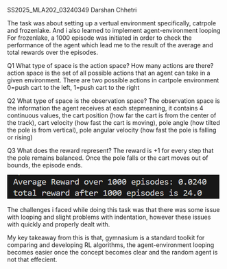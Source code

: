 SS2025_MLA202_03240349
Darshan Chhetri

The task was about setting up a vertual environment specifically, catrpole and frozenlake. And i also learned to implement agent-environment looping 
For frozenlake, a 1000 episode was initiated in order to check the performance of the agent which lead me to the result of the average and total rewards over the episodes. 

Q1 What type of space is the action space? How many actions are there?
    action space is the set of all possible actions that an agent can take in a given environment. There are two possible actions in cartpole environment 0=push cart to the left, 1=push cart to the right

Q2 What type of space is the observation space? 
    The observation space is the information the agent receives at each stepmeaning, it contains 4 continuous values, the cart position (how far the cart is from the center of the track), cart velocity (how fast the cart is moving), pole angle (how tilted the pole is from vertical), pole angular velocity (how fast the pole is falling or rising) 

Q3 What does the reward represent?
    The reward is +1 for every step that the pole remains balanced. Once the pole falls or the cart moves out of bounds, the episode ends.


![image alt](https://github.com/Darshan-Chhetri/SS2025_MLA202_03240349/blob/master/frozenlake_avg_and_total_reward.png?raw=true)

The challenges i faced while doing this task was that there was some issue with looping and slight problems with indentation, however these issues with quickly and properly dealt with.

My key takeaway from this is that, gymnasium is a standard toolkit for comparing and developing RL algorithms, the agent-environment looping becomes easier once the concept becomes clear and the random agent is not that effecient. 
